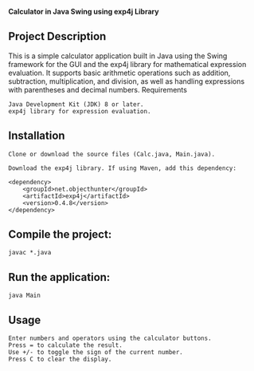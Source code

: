 **Calculator in Java Swing using exp4j Library**

## Project Description

This is a simple calculator application built in Java using the Swing framework for the GUI and the exp4j library for mathematical expression evaluation. 
It supports basic arithmetic operations such as addition, subtraction, multiplication, and division, as well as handling expressions with parentheses and decimal numbers.
Requirements

    Java Development Kit (JDK) 8 or later.
    exp4j library for expression evaluation.

## Installation

    Clone or download the source files (Calc.java, Main.java).

    Download the exp4j library. If using Maven, add this dependency:
```
<dependency>
    <groupId>net.objecthunter</groupId>
    <artifactId>exp4j</artifactId>
    <version>0.4.8</version>
</dependency>
```

## Compile the project:
```
javac *.java
```

## Run the application:
```
java Main
```

## Usage

    Enter numbers and operators using the calculator buttons.
    Press = to calculate the result.
    Use +/- to toggle the sign of the current number.
    Press C to clear the display.